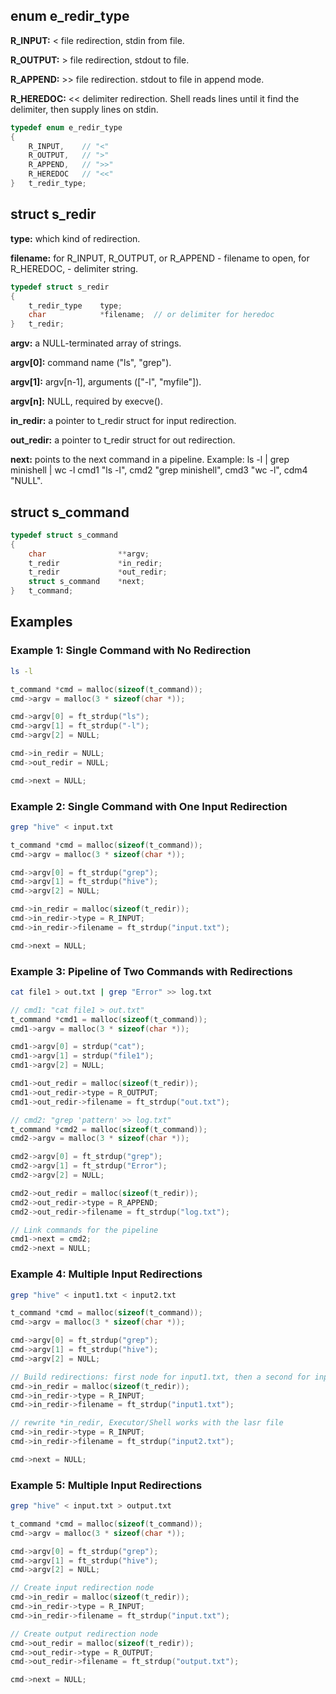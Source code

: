 ## enum e_redir_type

__R_INPUT:__	< file redirection, stdin from file.

__R_OUTPUT:__	> file redirection, stdout to file.

__R_APPEND:__	>> file redirection. stdout to file in append mode.

__R_HEREDOC:__	<< delimiter redirection. Shell reads lines until it find the delimiter, then supply lines on stdin.

```c
typedef enum e_redir_type
{
	R_INPUT,	// "<"
	R_OUTPUT,	// ">"
	R_APPEND,	// ">>"
	R_HEREDOC	// "<<"
}	t_redir_type;
```

## struct s_redir

__type:__ which kind of redirection.

__filename:__ for R_INPUT, R_OUTPUT, or R_APPEND - filename to open, for R_HEREDOC, - delimiter string.

```c
typedef struct s_redir
{
	t_redir_type	type;
	char			*filename;	// or delimiter for heredoc
}	t_redir;
```

__argv:__		a NULL-terminated array of strings.

__argv[0]:__	command name ("ls", "grep").

__argv[1]:__	argv[n-1], arguments (["-l", "myfile"]).

__argv[n]:__	NULL, required by execve().

__in_redir:__	a pointer to t_redir struct for input redirection.

__out_redir:__	a pointer to t_redir struct for out redirection.

__next:__		points to the next command in a pipeline.
				Example: ls -l | grep minishell | wc -l
				cmd1 "ls -l", cmd2 "grep minishell", cmd3 "wc -l", cdm4 "NULL".

## struct s_command
```c
typedef struct s_command
{
	char				**argv;
	t_redir				*in_redir;
	t_redir				*out_redir;
	struct s_command	*next;
}	t_command;
```
## Examples

### Example 1: Single Command with No Redirection
```bash
ls -l
```
```c
t_command *cmd = malloc(sizeof(t_command));
cmd->argv = malloc(3 * sizeof(char *));

cmd->argv[0] = ft_strdup("ls");
cmd->argv[1] = ft_strdup("-l");
cmd->argv[2] = NULL;

cmd->in_redir = NULL;
cmd->out_redir = NULL;

cmd->next = NULL;
```
### Example 2: Single Command with One Input Redirection
```bash
grep "hive" < input.txt
```
```c
t_command *cmd = malloc(sizeof(t_command));
cmd->argv = malloc(3 * sizeof(char *));

cmd->argv[0] = ft_strdup("grep");
cmd->argv[1] = ft_strdup("hive");
cmd->argv[2] = NULL;

cmd->in_redir = malloc(sizeof(t_redir));
cmd->in_redir->type = R_INPUT;
cmd->in_redir->filename = ft_strdup("input.txt");

cmd->next = NULL;
```
### Example 3: Pipeline of Two Commands with Redirections
```bash
cat file1 > out.txt | grep "Error" >> log.txt
```
```c
// cmd1: "cat file1 > out.txt"
t_command *cmd1 = malloc(sizeof(t_command));
cmd1->argv = malloc(3 * sizeof(char *));

cmd1->argv[0] = strdup("cat");
cmd1->argv[1] = strdup("file1");
cmd1->argv[2] = NULL;

cmd1->out_redir = malloc(sizeof(t_redir));
cmd1->out_redir->type = R_OUTPUT;
cmd1->out_redir->filename = ft_strdup("out.txt");

// cmd2: "grep 'pattern' >> log.txt"
t_command *cmd2 = malloc(sizeof(t_command));
cmd2->argv = malloc(3 * sizeof(char *));

cmd2->argv[0] = ft_strdup("grep");
cmd2->argv[1] = ft_strdup("Error");
cmd2->argv[2] = NULL;

cmd2->out_redir = malloc(sizeof(t_redir));
cmd2->out_redir->type = R_APPEND;
cmd2->out_redir->filename = ft_strdup("log.txt");

// Link commands for the pipeline
cmd1->next = cmd2;
cmd2->next = NULL;
```
### Example 4: Multiple Input Redirections
```bash
grep "hive" < input1.txt < input2.txt
```
```c
t_command *cmd = malloc(sizeof(t_command));
cmd->argv = malloc(3 * sizeof(char *));

cmd->argv[0] = ft_strdup("grep");
cmd->argv[1] = ft_strdup("hive");
cmd->argv[2] = NULL;

// Build redirections: first node for input1.txt, then a second for input2.txt.
cmd->in_redir = malloc(sizeof(t_redir));
cmd->in_redir->type = R_INPUT;
cmd->in_redir->filename = ft_strdup("input1.txt");

// rewrite *in_redir, Executor/Shell works with the lasr file
cmd->in_redir->type = R_INPUT;
cmd->in_redir->filename = ft_strdup("input2.txt");

cmd->next = NULL;
```
### Example 5: Multiple Input Redirections
```bash
grep "hive" < input.txt > output.txt
```
```c
t_command *cmd = malloc(sizeof(t_command));
cmd->argv = malloc(3 * sizeof(char *));

cmd->argv[0] = ft_strdup("grep");
cmd->argv[1] = ft_strdup("hive");
cmd->argv[2] = NULL;

// Create input redirection node
cmd->in_redir = malloc(sizeof(t_redir));
cmd->in_redir->type = R_INPUT;
cmd->in_redir->filename = ft_strdup("input.txt");

// Create output redirection node
cmd->out_redir = malloc(sizeof(t_redir));
cmd->out_redir->type = R_OUTPUT;
cmd->out_redir->filename = ft_strdup("output.txt");

cmd->next = NULL;
```
